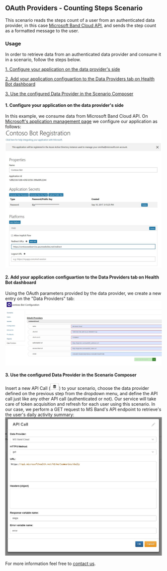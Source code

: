 ## OAuth Providers - Counting Steps Scenario

This scenario reads the steps count of a user from an authenticated data provider, in this case [Microsoft Band Cloud API](https://developer.microsoftband.com/cloudAPI), and sends the step count as a formatted message to the user.

### Usage
In order to retrieve data from an authenticated data provider and consume it in a scenario, follow the steps below.

[1. Configure your application on the data provider's side](https://github.com/Microsoft/HealthBotSampleScenarios/blob/master/OAuth%20Providers/README.md#1-configure-your-application-on-the-data-providers-side)

[2. Add your application configuartion to the Data Providers tab on Health Bot dashboard](https://github.com/Microsoft/HealthBotSampleScenarios/blob/master/OAuth%20Providers/README.md#2-add-your-application-configuartion-to-the-data-providers-tab-on-health-bot-dashboard)

[3. Use the configured Data Provider in the Scenario Composer](https://github.com/Microsoft/HealthBotSampleScenarios/blob/master/OAuth%20Providers/README.md#3-use-the-configured-data-provider-in-the-scenario-composer)


#### 1. Configure your application on the data provider's side
In this example, we consume data from Microsoft Band Cloud API. On [Microsoft's application management page](https://account.live.com/developers/applications) we configure our application as follows:
![](images/readme1.JPG "Application configuration")

#### 2. Add your application configuartion to the Data Providers tab on Health Bot dashboard
Using the OAuth parameters provided by the data provider, we create a new entry on the "Data Providers" tab:
![](images/readme2.JPG "Data Provider configuration")

#### 3. Use the configured Data Provider in the Scenario Composer
Insert a new API Call (![](images/readme3.JPG "Insert API Call")) to your scenario, choose the data provider defined on the previous step from the dropdown menu, and define the API call just like any other API call (authenticated or not). Our service will take care of token acquisition and refresh for each user using this scenario. 
In our case, we perform a GET request to MS Band's API endpoint to retrieve's the user's daily activity summary:
![](images/readme4.JPG "API Call configuration")




For more information feel free to [contact us](mailto:HealthBotDRI@microsoft.com).
